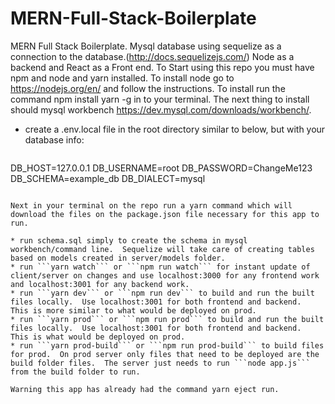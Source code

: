 # MERN-Full-Stack-Boilerplate
MERN Full Stack Boilerplate. Mysql database using sequelize as a connection to the database.(http://docs.sequelizejs.com/) Node as a backend and React as a Front end. To Start using this repo you must have npm and node and yarn installed. To install node go to https://nodejs.org/en/ and follow the instructions. To install run the command npm install yarn -g in to your terminal. The next thing to install should mysql workbench https://dev.mysql.com/downloads/workbench/. 
* create a .env.local file in the root directory similar to below, but with your database info:
```

```
DB_HOST=127.0.0.1
DB_USERNAME=root
DB_PASSWORD=ChangeMe123
DB_SCHEMA=example_db
DB_DIALECT=mysql
```

Next in your terminal on the repo run a yarn command which will download the files on the package.json file necessary for this app to run.

* run schema.sql simply to create the schema in mysql workbench/command line.  Sequelize will take care of creating tables based on models created in server/models folder.
* run ```yarn watch``` or ```npm run watch``` for instant update of client/server on changes and use localhost:3000 for any frontend work and localhost:3001 for any backend work.
* run ```yarn dev``` or ```npm run dev``` to build and run the built files locally.  Use localhost:3001 for both frontend and backend.  This is more similar to what would be deployed on prod.
* run ```yarn prod``` or ```npm run prod``` to build and run the built files locally.  Use localhost:3001 for both frontend and backend.  This is what would be deployed on prod.
* run ```yarn prod-build``` or ```npm run prod-build``` to build files for prod.  On prod server only files that need to be deployed are the build folder files.  The server just needs to run ```node app.js``` from the build folder to run.

Warning this app has already had the command yarn eject run. 
